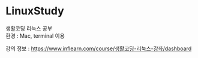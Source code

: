 # LinuxStudy

생활코딩 리눅스 공부 </br>
환경 : Mac, terminal 이용

강의 정보 : https://www.inflearn.com/course/생활코딩-리눅스-강좌/dashboard
